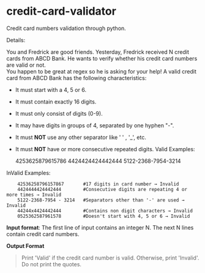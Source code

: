 # credit-card-validator
Credit card numbers validation through python.

Details:

You and Fredrick are good friends. Yesterday, Fredrick received N credit cards from ABCD Bank. He wants to verify whether his credit card numbers are valid or not.<br>You happen to be great at regex so he is asking for your help!
A valid credit card from ABCD Bank has the following characteristics:

* It must start with a 4, 5 or 6.
* It must contain exactly 16 digits.
* It must only consist of digits (0-9).
* It may have digits in groups of 4, separated by one hyphen "-".
* It must **NOT** use any other separator like ' ' , '_', etc.
* It must **NOT** have  or more consecutive repeated digits.
Valid Examples:

    4253625879615786
    4424424424442444
    5122-2368-7954-3214

InValid Examples:

        42536258796157867       #17 digits in card number → Invalid 
        4424444424442444        #Consecutive digits are repeating 4 or more times → Invalid
        5122-2368-7954 - 3214   #Separators other than '-' are used → Invalid
        44244x4424442444        #Contains non digit characters → Invalid
        0525362587961578        #Doesn't start with 4, 5 or 6 → Invalid

**Input format**:
The first line of input contains an integer N.
The next N lines contain credit card numbers.

**Output Format**
>Print 'Valid' if the credit card number is valid. Otherwise, print 'Invalid'. Do not print the quotes.
